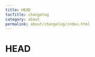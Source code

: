 ```yaml
---
title: HEAD
tocTitle: changelog
category: about
permalink: about/changelog/index.html
---
```

# HEAD
